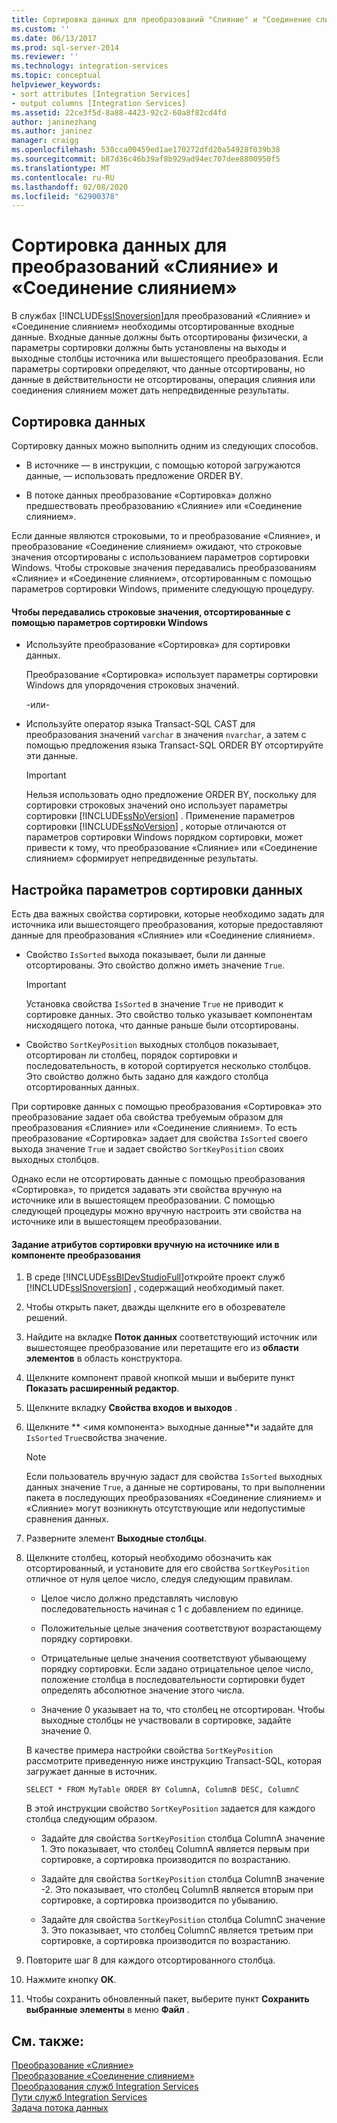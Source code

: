```yaml
---
title: Сортировка данных для преобразований "Слияние" и "Соединение слиянием" | Документы Майкрософт
ms.custom: ''
ms.date: 06/13/2017
ms.prod: sql-server-2014
ms.reviewer: ''
ms.technology: integration-services
ms.topic: conceptual
helpviewer_keywords:
- sort attributes [Integration Services]
- output columns [Integration Services]
ms.assetid: 22ce3f5d-8a88-4423-92c2-60a8f82cd4fd
author: janinezhang
ms.author: janinez
manager: craigg
ms.openlocfilehash: 530cca00459ed1ae170272dfd20a54928f039b38
ms.sourcegitcommit: b87d36c46b39af8b929ad94ec707dee8800950f5
ms.translationtype: MT
ms.contentlocale: ru-RU
ms.lasthandoff: 02/08/2020
ms.locfileid: "62900378"
---
```

# <a name="sort-data-for-the-merge-and-merge-join-transformations"></a>Сортировка данных для преобразований «Слияние» и «Соединение слиянием»
  В службах [!INCLUDE[ssISnoversion](../../../includes/ssisnoversion-md.md)]для преобразований «Слияние» и «Соединение слиянием» необходимы отсортированные входные данные. Входные данные должны быть отсортированы физически, а параметры сортировки должны быть установлены на выходы и выходные столбцы источника или вышестоящего преобразования. Если параметры сортировки определяют, что данные отсортированы, но данные в действительности не отсортированы, операция слияния или соединения слиянием может дать непредвиденные результаты.  
  
## <a name="sorting-the-data"></a>Сортировка данных  
 Сортировку данных можно выполнить одним из следующих способов.  
  
-   В источнике — в инструкции, с помощью которой загружаются данные, — использовать предложение ORDER BY.  
  
-   В потоке данных преобразование «Сортировка» должно предшествовать преобразованию «Слияние» или «Соединение слиянием».  
  
 Если данные являются строковыми, то и преобразование «Слияние», и преобразование «Соединение слиянием» ожидают, что строковые значения отсортированы с использованием параметров сортировки Windows. Чтобы строковые значения передавались преобразованиям «Слияние» и «Соединение слиянием», отсортированным с помощью параметров сортировки Windows, примените следующую процедуру.  
  
#### <a name="to-provide-string-values-that-are-sorted-by-using-windows-collation"></a>Чтобы передавались строковые значения, отсортированные с помощью параметров сортировки Windows  
  
-   Используйте преобразование «Сортировка» для сортировки данных.  
  
     Преобразование «Сортировка» использует параметры сортировки Windows для упорядочения строковых значений.  
  
     -или-  
  
-   Используйте оператор языка Transact-SQL CAST для преобразования значений `varchar` в значения `nvarchar`, а затем с помощью предложения языка Transact-SQL ORDER BY отсортируйте эти данные.  
  
    > [!IMPORTANT]  
    >  Нельзя использовать одно предложение ORDER BY, поскольку для сортировки строковых значений оно использует параметры сортировки [!INCLUDE[ssNoVersion](../../../includes/ssnoversion-md.md)] . Применение параметров сортировки [!INCLUDE[ssNoVersion](../../../includes/ssnoversion-md.md)] , которые отличаются от параметров сортировки Windows порядком сортировки, может привести к тому, что преобразование «Слияние» или «Соединение слиянием» сформирует непредвиденные результаты.  
  
## <a name="setting-sort-options-on-the-data"></a>Настройка параметров сортировки данных  
 Есть два важных свойства сортировки, которые необходимо задать для источника или вышестоящего преобразования, которые предоставляют данные для преобразования «Слияние» или «Соединение слиянием».  
  
-   Свойство `IsSorted` выхода показывает, были ли данные отсортированы. Это свойство должно иметь значение `True`.  
  
    > [!IMPORTANT]  
    >  Установка свойства `IsSorted` в значение `True` не приводит к сортировке данных. Это свойство только указывает компонентам нисходящего потока, что данные раньше были отсортированы.  
  
-   Свойство `SortKeyPosition` выходных столбцов показывает, отсортирован ли столбец, порядок сортировки и последовательность, в которой сортируется несколько столбцов. Это свойство должно быть задано для каждого столбца отсортированных данных.  
  
 При сортировке данных с помощью преобразования «Сортировка» это преобразование задает оба свойства требуемым образом для преобразования «Слияние» или «Соединение слиянием». То есть преобразование «Сортировка» задает для свойства `IsSorted` своего выхода значение `True` и задает свойство `SortKeyPosition` своих выходных столбцов.  
  
 Однако если не отсортировать данные с помощью преобразования «Сортировка», то придется задавать эти свойства вручную на источнике или в вышестоящем преобразовании. С помощью следующей процедуры можно вручную настроить эти свойства на источнике или в вышестоящем преобразовании.  
  
#### <a name="to-manually-set-sort-attributes-on-a-source-or-transformation-component"></a>Задание атрибутов сортировки вручную на источнике или в компоненте преобразования  
  
1.  В среде [!INCLUDE[ssBIDevStudioFull](../../../includes/ssbidevstudiofull-md.md)]откройте проект служб [!INCLUDE[ssISnoversion](../../../includes/ssisnoversion-md.md)] , содержащий необходимый пакет.  
  
2.  Чтобы открыть пакет, дважды щелкните его в обозревателе решений.  
  
3.  Найдите на вкладке **Поток данных** соответствующий источник или вышестоящее преобразование или перетащите его из **области элементов** в область конструктора.  
  
4.  Щелкните компонент правой кнопкой мыши и выберите пункт **Показать расширенный редактор**.  
  
5.  Щелкните вкладку **Свойства входов и выходов** .  
  
6.  Щелкните ** \<имя компонента> выходные данные**и задайте для `IsSorted` `True`свойства значение.  
  
    > [!NOTE]  
    >  Если пользователь вручную задаст для свойства `IsSorted` выходных данных значение `True`, а данные не сортированы, то при выполнении пакета в последующих преобразованиях «Соединение слиянием» и «Слияние» могут возникнуть отсутствующие или недопустимые сравнения данных.  
  
7.  Разверните элемент **Выходные столбцы**.  
  
8.  Щелкните столбец, который необходимо обозначить как отсортированный, и установите для его свойства `SortKeyPosition` отличное от нуля целое число, следуя следующим правилам.  
  
    -   Целое число должно представлять числовую последовательность начиная с 1 с добавлением по единице.  
  
    -   Положительные целые значения соответствуют возрастающему порядку сортировки.  
  
    -   Отрицательные целые значения соответствуют убывающему порядку сортировки. Если задано отрицательное целое число, положение столбца в последовательности сортировки будет определять абсолютное значение этого числа.  
  
    -   Значение 0 указывает на то, что столбец не отсортирован. Чтобы выходные столбцы не участвовали в сортировке, задайте значение 0.  
  
     В качестве примера настройки свойства `SortKeyPosition` рассмотрите приведенную ниже инструкцию Transact-SQL, которая загружает данные в источник.  
  
     `SELECT * FROM MyTable ORDER BY ColumnA, ColumnB DESC, ColumnC`  
  
     В этой инструкции свойство `SortKeyPosition` задается для каждого столбца следующим образом.  
  
    -   Задайте для свойства `SortKeyPosition` столбца ColumnA значение 1. Это показывает, что столбец ColumnA является первым при сортировке, а сортировка производится по возрастанию.  
  
    -   Задайте для свойства `SortKeyPosition` столбца ColumnB значение -2. Это показывает, что столбец ColumnB является вторым при сортировке, а сортировка производится по убыванию.  
  
    -   Задайте для свойства `SortKeyPosition` столбца ColumnC значение 3. Это показывает, что столбец ColumnC является третьим при сортировке, а сортировка производится по возрастанию.  
  
9. Повторите шаг 8 для каждого отсортированного столбца.  
  
10. Нажмите кнопку **ОК**.  
  
11. Чтобы сохранить обновленный пакет, выберите пункт **Сохранить выбранные элементы** в меню **Файл** .  
  
## <a name="see-also"></a>См. также:  
 [Преобразование «Слияние»](merge-transformation.md)   
 [Преобразование «Соединение слиянием»](merge-join-transformation.md)   
 [Преобразования служб Integration Services](integration-services-transformations.md)   
 [Пути служб Integration Services](../integration-services-paths.md)   
 [Задача потока данных](../../control-flow/data-flow-task.md)  
  
  
